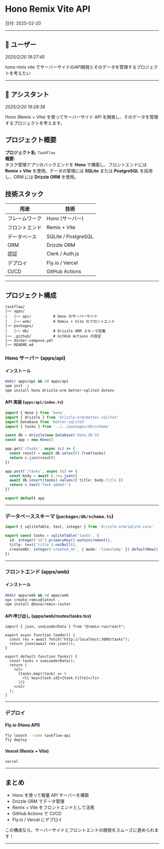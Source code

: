 # Hono Remix Vite API

日付: 2025-02-20

---

## 👤 ユーザー
*2025/2/20 19:27:45*

hono rimix vite でサーバーサイドのAPI開発とそのデータを管理するプロジェクトを考えたい

---

## 🤖 アシスタント
*2025/2/20 19:28:38*

Hono (Remix + Vite) を使ってサーバーサイド API を開発し、そのデータを管理するプロジェクトを考えます。

## プロジェクト概要
**プロジェクト名:** `TaskFlow`  
**概要:**  
タスク管理アプリのバックエンドを **Hono** で構築し、フロントエンドには **Remix + Vite** を使用。データの管理には **SQLite** または **PostgreSQL** を採用し、ORM には **Drizzle ORM** を使用。  

## 技術スタック
| **用途**         | **技術**                |
|----------------|----------------------|
| フレームワーク | Hono (サーバー)       |
| フロントエンド | Remix + Vite         |
| データベース   | SQLite / PostgreSQL  |
| ORM           | Drizzle ORM          |
| 認証          | Clerk / Auth.js       |
| デプロイ      | Fly.io / Vercel       |
| CI/CD        | GitHub Actions       |

---

## プロジェクト構成

```
taskflow/
│── apps/
│   │── api/          # Hono のサーバーサイド
│   │── web/          # Remix + Vite のフロントエンド
│── packages/
│   │── db/           # Drizzle ORM スキーマ定義
│── .github/          # GitHub Actions の設定
│── docker-compose.yml
│── README.md
```

### Hono サーバー (apps/api)
#### インストール
```sh
mkdir apps/api && cd apps/api
npm init -y
npm install hono drizzle-orm better-sqlite3 dotenv
```

#### API 実装 (`apps/api/index.ts`)
```ts
import { Hono } from 'hono'
import { drizzle } from 'drizzle-orm/better-sqlite3'
import Database from 'better-sqlite3'
import { tasks } from '../../packages/db/schema'

const db = drizzle(new Database('data.db'))
const app = new Hono()

app.get('/tasks', async (c) => {
  const result = await db.select().from(tasks)
  return c.json(result)
})

app.post('/tasks', async (c) => {
  const body = await c.req.json()
  await db.insert(tasks).values({ title: body.title })
  return c.text('Task added!')
})

export default app
```

---

### データベーススキーマ (`packages/db/schema.ts`)
```ts
import { sqliteTable, text, integer } from 'drizzle-orm/sqlite-core'

export const tasks = sqliteTable('tasks', {
  id: integer('id').primaryKey().autoincrement(),
  title: text('title').notNull(),
  createdAt: integer('created_at', { mode: 'timestamp' }).defaultNow(),
})
```

---

### フロントエンド (apps/web)
#### インストール
```sh
mkdir apps/web && cd apps/web
npx create-remix@latest .
npm install @hono/remix-router
```

#### API 呼び出し (apps/web/routes/tasks.tsx)
```tsx
import { json, useLoaderData } from "@remix-run/react";

export async function loader() {
  const res = await fetch("http://localhost:3000/tasks");
  return json(await res.json());
}

export default function Tasks() {
  const tasks = useLoaderData();
  return (
    <ul>
      {tasks.map((task) => (
        <li key={task.id}>{task.title}</li>
      ))}
    </ul>
  );
}
```

---

### デプロイ
#### **Fly.io (Hono API)**
```sh
fly launch --name taskflow-api
fly deploy
```

#### **Vercel (Remix + Vite)**
```sh
vercel
```

---

## まとめ
- Hono を使って軽量 API サーバーを構築
- Drizzle ORM でデータ管理
- Remix + Vite をフロントエンドとして活用
- GitHub Actions で CI/CD
- Fly.io / Vercel にデプロイ

この構成なら、サーバーサイドとフロントエンドの開発をスムーズに進められます！

---
